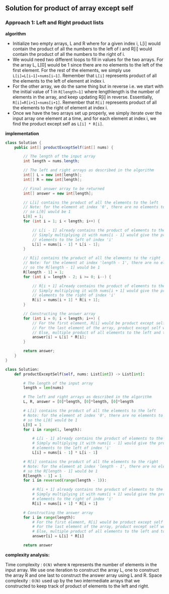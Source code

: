 ## Solution for product of array except self


### Approach 1: Left and Right product lists

**algorithm**

- Initialize two empty arrays, L and R where for a given index i, L[i] would contain the product of all the numbers to the left of i and R[i] would contain the product of all the numbers to the right of i.
- We would need two different loops to fill in values for the two arrays. For the array L, L[0] would be 1 since there are no elements to the left of the first element. For the rest of the elements, we simply use `L[i]=L[i−1]∗nums[i−1]`. Remember that `L[i]` represents product of all the elements to the left of element at index i.
- For the other array, we do the same thing but in reverse i.e. we start with the initial value of 1 in `R[length−1]` where lengthlength is the number of elements in the array, and keep updating R[i] in reverse. Essentially, `R[i]=R[i+1]∗nums[i+1]`. Remember that `R[i]` represents product of all the elements to the right of element at index i.
- Once we have the two arrays set up properly, we simply iterate over the input array one element at a time, and for each element at index i, we find the product except self as `L[i] * R[i]`.

**implementation**

```java
class Solution {
    public int[] productExceptSelf(int[] nums) {

        // The length of the input array
        int length = nums.length;

        // The left and right arrays as described in the algorithm
        int[] L = new int[length];
        int[] R = new int[length];

        // Final answer array to be returned
        int[] answer = new int[length];

        // L[i] contains the product of all the elements to the left
        // Note: for the element at index '0', there are no elements to the left,
        // so L[0] would be 1
        L[0] = 1;
        for (int i = 1; i < length; i++) {

            // L[i - 1] already contains the product of elements to the left of 'i - 1'
            // Simply multiplying it with nums[i - 1] would give the product of all
            // elements to the left of index 'i'
            L[i] = nums[i - 1] * L[i - 1];
        }

        // R[i] contains the product of all the elements to the right
        // Note: for the element at index 'length - 1', there are no elements to the right,
        // so the R[length - 1] would be 1
        R[length - 1] = 1;
        for (int i = length - 2; i >= 0; i--) {

            // R[i + 1] already contains the product of elements to the right of 'i + 1'
            // Simply multiplying it with nums[i + 1] would give the product of all
            // elements to the right of index 'i'
            R[i] = nums[i + 1] * R[i + 1];
        }

        // Constructing the answer array
        for (int i = 0; i < length; i++) {
            // For the first element, R[i] would be product except self
            // For the last element of the array, product except self would be L[i]
            // Else, multiple product of all elements to the left and to the right
            answer[i] = L[i] * R[i];
        }

        return answer;
    }
}
```

```python
class Solution:
    def productExceptSelf(self, nums: List[int]) -> List[int]:

        # The length of the input array
        length = len(nums)

        # The left and right arrays as described in the algorithm
        L, R, answer = [0]*length, [0]*length, [0]*length

        # L[i] contains the product of all the elements to the left
        # Note: for the element at index '0', there are no elements to the left,
        # so the L[0] would be 1
        L[0] = 1
        for i in range(1, length):

            # L[i - 1] already contains the product of elements to the left of 'i - 1'
            # Simply multiplying it with nums[i - 1] would give the product of all
            # elements to the left of index 'i'
            L[i] = nums[i - 1] * L[i - 1]

        # R[i] contains the product of all the elements to the right
        # Note: for the element at index 'length - 1', there are no elements to the right,
        # so the R[length - 1] would be 1
        R[length - 1] = 1
        for i in reversed(range(length - 1)):

            # R[i + 1] already contains the product of elements to the right of 'i + 1'
            # Simply multiplying it with nums[i + 1] would give the product of all
            # elements to the right of index 'i'
            R[i] = nums[i + 1] * R[i + 1]

        # Constructing the answer array
        for i in range(length):
            # For the first element, R[i] would be product except self
            # For the last element of the array, product except self would be L[i]
            # Else, multiple product of all elements to the left and to the right
            answer[i] = L[i] * R[i]

        return answer
```

**complexity analysis:**

Time complexity : `O(N)` where `N` represents the number of elements in the input array. We use one iteration to construct the array L, one to construct the array R and one last to construct the answer array using L and R.
Space complexity : `O(N)` used up by the two intermediate arrays that we constructed to keep track of product of elements to the left and right.
